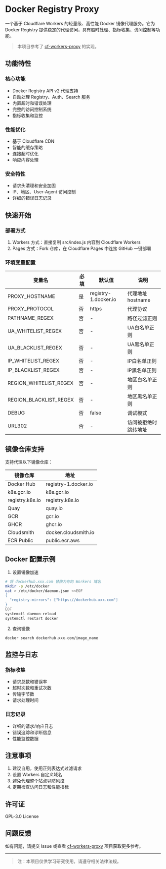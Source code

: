 # Docker Registry Proxy

一个基于 Cloudflare Workers 的轻量级、高性能 Docker 镜像代理服务。它为 Docker Registry 提供稳定的代理访问，具有超时处理、指标收集、访问控制等功能。

> 本项目参考了 [cf-workers-proxy](https://github.com/jonssonyan/cf-workers-proxy) 的实现。

## 功能特性

### 核心功能
- Docker Registry API v2 代理支持
- 自动处理 Registry、Auth、Search 服务
- 内置超时和错误处理
- 完整的访问控制系统
- 指标收集和监控

### 性能优化
- 基于 Cloudflare CDN
- 智能的缓存策略
- 连接超时优化
- 响应内容处理

### 安全特性
- 请求头清理和安全加固
- IP、地区、User-Agent 访问控制
- 详细的错误日志记录

## 快速开始

### 部署方式

1. Workers 方式：直接复制 src/index.js 内容到 Cloudflare Workers
2. Pages 方式：Fork 仓库，在 Cloudflare Pages 中连接 GitHub 一键部署

### 环境变量配置

| 变量名 | 必填 | 默认值 | 说明 |
|-------|-----|--------|------|
| PROXY_HOSTNAME | 是 | registry-1.docker.io | 代理地址 hostname |
| PROXY_PROTOCOL | 否 | https | 代理协议 |
| PATHNAME_REGEX | 否 | - | 路径过滤正则 |
| UA_WHITELIST_REGEX | 否 | - | UA白名单正则 |
| UA_BLACKLIST_REGEX | 否 | - | UA黑名单正则 |
| IP_WHITELIST_REGEX | 否 | - | IP白名单正则 |
| IP_BLACKLIST_REGEX | 否 | - | IP黑名单正则 |
| REGION_WHITELIST_REGEX | 否 | - | 地区白名单正则 |
| REGION_BLACKLIST_REGEX | 否 | - | 地区黑名单正则 |
| DEBUG | 否 | false | 调试模式 |
| URL302 | 否 | - | 访问被拒绝时跳转地址 |

## 镜像仓库支持

支持代理以下镜像仓库：

| 镜像仓库 | 地址 |
|---------|------|
| Docker Hub | registry-1.docker.io |
| k8s.gcr.io | k8s.gcr.io |
| registry.k8s.io | registry.k8s.io |
| Quay | quay.io |
| GCR | gcr.io |
| GHCR | ghcr.io |
| Cloudsmith | docker.cloudsmith.io |
| ECR Public | public.ecr.aws |

## Docker 配置示例

1. 设置镜像加速
```bash
# 将 dockerhub.xxx.com 替换为你的 Workers 域名
mkdir -p /etc/docker
cat > /etc/docker/daemon.json <<EOF
{
  "registry-mirrors": ["https://dockerhub.xxx.com"]
}
EOF
systemctl daemon-reload
systemctl restart docker
```

2. 查询镜像
```bash
docker search dockerhub.xxx.com/image_name
```

## 监控与日志

### 指标收集
- 请求总数和错误率
- 超时次数和重试次数
- 传输字节数
- 请求处理时间

### 日志记录
- 详细的请求/响应日志
- 错误追踪和诊断信息
- 性能监控数据

## 注意事项

1. 建议自用，使用正则表达式过滤请求
2. 设置 Workers 自定义域名
3. 避免代理整个站点以防风控
4. 定期检查访问日志和性能指标

## 许可证

GPL-3.0 License

## 问题反馈

如有问题，请提交 Issue 或查看 [cf-workers-proxy](https://github.com/jonssonyan/cf-workers-proxy) 项目获取更多参考。

---

> 注：本项目仅供学习研究使用，请遵守相关法律法规。